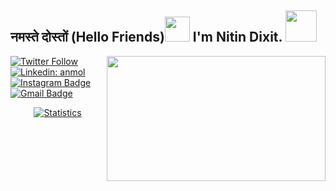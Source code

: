 <h2>नमस्ते दोस्तों (Hello Friends)<img src="https://media.giphy.com/media/k2pDCEEv8kMRT5OUNB/giphy.gif" width="40"> I'm Nitin Dixit.   <img src="https://media.giphy.com/media/H83F4AfL798AmtKXIL/giphy.gif" width="50">  </h2>
<img align='right' src="https://media.giphy.com/media/7srpeY4TZMrO8/giphy.gif" width="350" height="200">

[![Twitter Follow](https://img.shields.io/twitter/follow/thatnitindixit?label=Follow)](https://twitter.com/intent/follow?screen_name=thatnitindixit)
[![Linkedin: anmol](https://img.shields.io/badge/-NitinDixit-blue?style=flat-square&logo=Linkedin&logoColor=white&link=https://www.linkedin.com/in/nitin-a-dixit/)](https://www.linkedin.com/in/nitin-a-dixit/)
[![Instagram Badge](https://img.shields.io/badge/-nitin._.dixit-purple?style=flat-square&logo=instagram&logoColor=white&link=https://instagram.com/nitin._.dixit/)](https://instagram.com/nitin._.dixit)
[![Gmail Badge](https://img.shields.io/badge/-13nitindixit@gmail.com-c14438?style=flat-square&logo=Gmail&logoColor=white&link=mailto:13nitindixit@gmail.com)](mailto:13nitindixit@gmail.com)



<p align="center">
<a href="https://github.com/nitinajaydixit/dotfiles_ikigai">
<img align="center" src="https://github-readme-stats.vercel.app/api?username=nitinajaydixit&show_icons=true&title_color=fff&icon_color=79ff97&text_color=9f9f9f&bg_color=151515" alt="Statistics"/>
</a></p><br>



<!--
**nitinajaydixit/nitinajaydixit** is a ✨ _special_ ✨ repository because its `README.md` (this file) appears on your GitHub profile.

Here are some ideas to get you started:

- 🔭 I’m currently working on ...
- 🌱 I’m currently learning ...
- 👯 I’m looking to collaborate on ...
- 🤔 I’m looking for help with ...
- 💬 Ask me about ...
- 📫 How to reach me: ...
- 😄 Pronouns: ...
- ⚡ Fun fact: ...
-->
